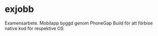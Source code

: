 exjobb
======

Examensarbete. Mobilapp byggd genom PhoneGap Build för att förbise native kod för respektive OS 